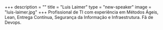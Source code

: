 +++
description = ""
title = "Luis Laimer"
type = "new-speaker"
image = "luis-laimer.jpg"
+++
Profissional de TI com experiência em Métodos Ágeis, Lean, Entrega Contínua, Segurança da Informação e Infraestrutura. Fã de Devops.